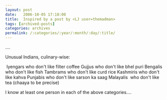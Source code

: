 ```yaml
---
layout: post
date:	2006-10-05 17:18:00
title:  Inspired by a post by <LJ user=themadman>
tags: [archived-posts]
categories: archives
permalink: /:categories/:year/:month/:day/:title/
---
```

....

Unusual Indians, culinary-wise:

&nbsp;Iyengars who don't like filter coffee
 Gujjus who don't like bhel puri
 Bengalis who don't like fish
 Tambrams who don't like curd rice
 Kashmiris who don't like kahva
Punjabis who don't like sarson ka saag
Malayalis &nbsp;who don't like tea (chaaya to be precise)

I know at least one person in each of the above categories....
